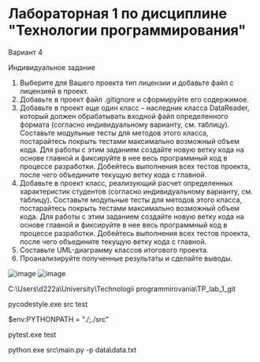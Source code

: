 # Лабораторная 1 по дисциплине "Технологии программирования"

Вариант 4

Индивидуальное задание
1. Выберите для Вашего проекта тип лицензии и добавьте файл с лицензией в проект.
2. Добавьте в проект файл .gitignore и сформируйте его содержимое.
3. Добавьте в проект еще один класс – наследник класса DataReader, который должен
обрабатывать входной файл определенного формата (согласно индивидуальному варианту, см. 
таблицу). Составьте модульные тесты для методов этого класса, постарайтесь покрыть тестами 
максимально возможный объем кода. Для работы с этим заданием создайте новую ветку кода на основе 
главной и фиксируйте в нее весь программный код в процессе разработки. Добейтесь выполнения всех 
тестов проекта, после чего объедините текущую ветку кода с главной.
4. Добавьте в проект класс, реализующий расчет определенных характеристик студентов 
(согласно индивидуальному варианту, см. таблицу). Составьте модульные тесты для методов этого 
класса, постарайтесь покрыть тестами максимально возможный объем кода. Для работы с этим 
заданием создайте новую ветку кода на основе главной и фиксируйте в нее весь программный код в 
процессе разработки. Добейтесь выполнения всех тестов проекта, после чего объедините текущую 
ветку кода с главной.
5. Составьте UML-диаграмму классов итогового проекта.
6. Проанализируйте полученные результаты и сделайте выводы.

![image](https://github.com/user-attachments/assets/25414669-721e-49e9-8ac5-fb7c138aacac)
![image](https://github.com/user-attachments/assets/92ebec37-ab98-4f69-9b9f-d1b83afbdb7e)

C:\Users\d222a\University\Technologii programmirovania\TP_lab_1_git

pycodestyle.exe src test

$env:PYTHONPATH = "./;./src"

pytest.exe test

python.exe src\main.py -p data\data.txt

